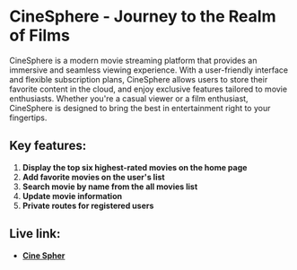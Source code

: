 # CineSphere - Journey to the Realm of Films

CineSphere is a modern movie streaming platform that provides an immersive and seamless viewing experience. With a user-friendly interface and flexible subscription plans, CineSphere allows users to store their favorite content in the cloud, and enjoy exclusive features tailored to movie enthusiasts. Whether you're a casual viewer or a film enthusiast, CineSphere is designed to bring the best in entertainment right to your fingertips.

## Key features:
1. **Display the top six highest-rated movies on the home page**
2. **Add favorite movies on the user's list**
3. **Search movie by name from the all movies list**
4. **Update movie information**
5. **Private routes for registered users**

##  Live link:
- **[Cine Spher](https://cine-sphere-2d6f3.web.app)**
